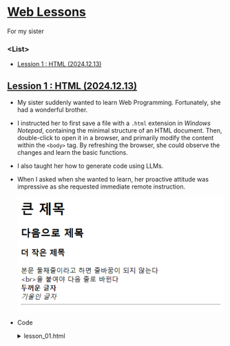 # [Web Lessons](/README.md#web-lessons)

For my sister


### \<List>

- [Lession 1 : HTML (2024.12.13)](#lession-1--html-20241213)


## [Lession 1 : HTML (2024.12.13)](#list)

- My sister suddenly wanted to learn Web Programming. Fortunately, she had a wonderful brother.
- I instructed her to first save a file with a `.html` extension in *Windows Notepad*, containing the minimal structure of an HTML document. Then, double-click to open it in a browser, and primarily modify the content within the `<body>` tag. By refreshing the browser, she could observe the changes and learn the basic functions.
- I also taught her how to generate code using LLMs.
- When I asked when she wanted to learn, her proactive attitude was impressive as she requested immediate remote instruction.

  ![Lesson 1](./Images/WebLesson_01.png)

- Code
  <details>
    <summary>lesson_01.html</summary>

    ```html
    <html>
    <head>
      <title>여기가 탭 제목</title>
    </head>
    <body>
      <h1>큰 제목</h1>
      <h2>다음으로 제목</h2>
      <h3>더 작은 제목</h3>
      본문
      둘째줄이라고 하면 줄바꿈이 되지 않는다
      <br>&lt;br>을 붙여야 다음 줄로 바뀐다<br>
      <!-- 이건 주석이라 출력되지 않는다 -->
      <b>두꺼운 글자</b><br>
      <i>기울인 글자</i><br>
      <hr> <!-- 수평선 -->
    </body>
    </html>
    ```
  </details>
